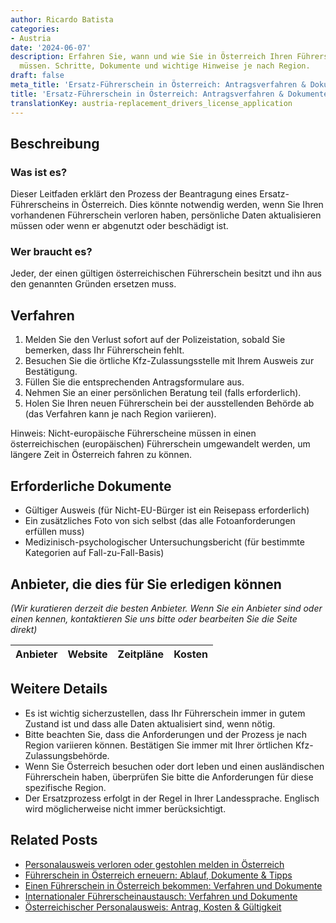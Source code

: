 ```yaml
---
author: Ricardo Batista
categories:
- Austria
date: '2024-06-07'
description: Erfahren Sie, wann und wie Sie in Österreich Ihren Führerschein ersetzen
  müssen. Schritte, Dokumente und wichtige Hinweise je nach Region.
draft: false
meta_title: 'Ersatz-Führerschein in Österreich: Antragsverfahren & Dokumente'
title: 'Ersatz-Führerschein in Österreich: Antragsverfahren & Dokumente'
translationKey: austria-replacement_drivers_license_application
---
```



## Beschreibung
### Was ist es?
Dieser Leitfaden erklärt den Prozess der Beantragung eines Ersatz-Führerscheins in Österreich. Dies könnte notwendig werden, wenn Sie Ihren vorhandenen Führerschein verloren haben, persönliche Daten aktualisieren müssen oder wenn er abgenutzt oder beschädigt ist.

### Wer braucht es?
Jeder, der einen gültigen österreichischen Führerschein besitzt und ihn aus den genannten Gründen ersetzen muss.

## Verfahren
1. Melden Sie den Verlust sofort auf der Polizeistation, sobald Sie bemerken, dass Ihr Führerschein fehlt.
2. Besuchen Sie die örtliche Kfz-Zulassungsstelle mit Ihrem Ausweis zur Bestätigung.
3. Füllen Sie die entsprechenden Antragsformulare aus.
4. Nehmen Sie an einer persönlichen Beratung teil (falls erforderlich).
5. Holen Sie Ihren neuen Führerschein bei der ausstellenden Behörde ab (das Verfahren kann je nach Region variieren).

Hinweis: Nicht-europäische Führerscheine müssen in einen österreichischen (europäischen) Führerschein umgewandelt werden, um längere Zeit in Österreich fahren zu können.

## Erforderliche Dokumente
- Gültiger Ausweis (für Nicht-EU-Bürger ist ein Reisepass erforderlich)
- Ein zusätzliches Foto von sich selbst (das alle Fotoanforderungen erfüllen muss)
- Medizinisch-psychologischer Untersuchungsbericht (für bestimmte Kategorien auf Fall-zu-Fall-Basis)

## Anbieter, die dies für Sie erledigen können

_(Wir kuratieren derzeit die besten Anbieter. Wenn Sie ein Anbieter sind oder einen kennen, kontaktieren Sie uns bitte oder bearbeiten Sie die Seite direkt)_

| Anbieter | Website | Zeitpläne | Kosten |
| --------------- | --------------- | :-------------: | :-------------: |
## Weitere Details
- Es ist wichtig sicherzustellen, dass Ihr Führerschein immer in gutem Zustand ist und dass alle Daten aktualisiert sind, wenn nötig.
- Bitte beachten Sie, dass die Anforderungen und der Prozess je nach Region variieren können. Bestätigen Sie immer mit Ihrer örtlichen Kfz-Zulassungsbehörde.
- Wenn Sie Österreich besuchen oder dort leben und einen ausländischen Führerschein haben, überprüfen Sie bitte die Anforderungen für diese spezifische Region.
- Der Ersatzprozess erfolgt in der Regel in Ihrer Landessprache. Englisch wird möglicherweise nicht immer berücksichtigt.
## Related Posts

- [Personalausweis verloren oder gestohlen melden in Österreich](https://tramitit.com/de/guides/austria/verlustmeldung_personalausweis/)
- [Führerschein in Österreich erneuern: Ablauf, Dokumente & Tipps](https://tramitit.com/de/guides/austria/fuhrerscheinverlangerung/)
- [Einen Führerschein in Österreich bekommen: Verfahren und Dokumente](https://tramitit.com/de/guides/austria/antrag_fuhrerschein/)
- [Internationaler Führerscheinaustausch: Verfahren und Dokumente](https://tramitit.com/de/guides/austria/fuhrerschein_umtauschen/)
- [Österreichischer Personalausweis: Antrag, Kosten & Gültigkeit](https://tramitit.com/de/guides/austria/personalausweis_beantragen/)